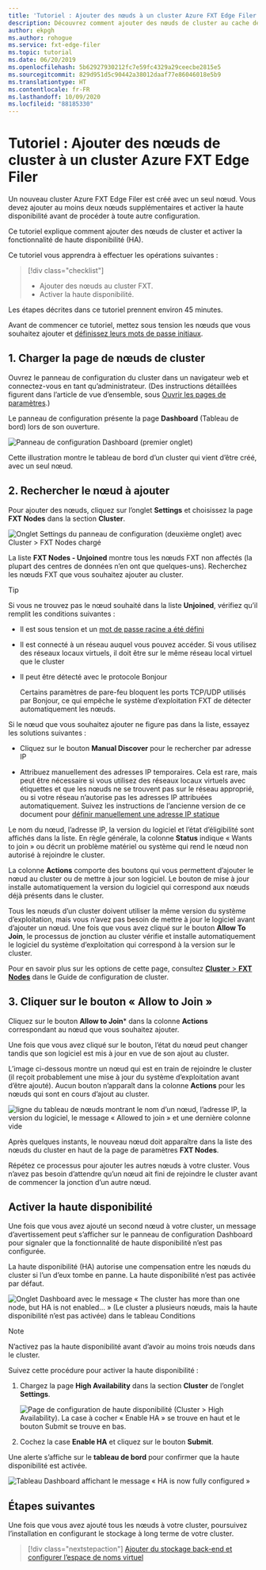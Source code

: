```yaml
---
title: 'Tutoriel : Ajouter des nœuds à un cluster Azure FXT Edge Filer'
description: Découvrez comment ajouter des nœuds de cluster au cache de stockage Azure FXT Edge Filer et activer la fonctionnalité Haute disponibilité.
author: ekpgh
ms.author: rohogue
ms.service: fxt-edge-filer
ms.topic: tutorial
ms.date: 06/20/2019
ms.openlocfilehash: 5b62927930212fc7e59fc4329a29ceecbe2815e5
ms.sourcegitcommit: 829d951d5c90442a38012daaf77e86046018e5b9
ms.translationtype: HT
ms.contentlocale: fr-FR
ms.lasthandoff: 10/09/2020
ms.locfileid: "88185330"
---
```

# <a name="tutorial-add-cluster-nodes-to-an-azure-fxt-edge-filer-cluster"></a>Tutoriel : Ajouter des nœuds de cluster à un cluster Azure FXT Edge Filer

Un nouveau cluster Azure FXT Edge Filer est créé avec un seul nœud. Vous devez ajouter au moins deux nœuds supplémentaires et activer la haute disponibilité avant de procéder à toute autre configuration. 

Ce tutoriel explique comment ajouter des nœuds de cluster et activer la fonctionnalité de haute disponibilité (HA). 

Ce tutoriel vous apprendra à effectuer les opérations suivantes : 

> [!div class="checklist"]
> * Ajouter des nœuds au cluster FXT.
> * Activer la haute disponibilité.

Les étapes décrites dans ce tutoriel prennent environ 45 minutes.

Avant de commencer ce tutoriel, mettez sous tension les nœuds que vous souhaitez ajouter et [définissez leurs mots de passe initiaux](fxt-node-password.md). 

## <a name="1-load-the-cluster-nodes-page"></a>1. Charger la page de nœuds de cluster

Ouvrez le panneau de configuration du cluster dans un navigateur web et connectez-vous en tant qu’administrateur. (Des instructions détaillées figurent dans l’article de vue d’ensemble, sous [Ouvrir les pages de paramètres](fxt-cluster-create.md#open-the-settings-pages).)

Le panneau de configuration présente la page **Dashboard** (Tableau de bord) lors de son ouverture. 

![Panneau de configuration Dashboard (premier onglet)](media/fxt-cluster-config/dashboard-1-node.png)

Cette illustration montre le tableau de bord d’un cluster qui vient d’être créé, avec un seul nœud.

## <a name="2-locate-the-node-to-add"></a>2. Rechercher le nœud à ajouter

Pour ajouter des nœuds, cliquez sur l’onglet **Settings** et choisissez la page **FXT Nodes** dans la section **Cluster**.

![Onglet Settings du panneau de configuration (deuxième onglet) avec Cluster > FXT Nodes chargé](media/fxt-cluster-config/settings-fxt-nodes.png)

La liste **FXT Nodes - Unjoined** montre tous les nœuds FXT non affectés (la plupart des centres de données n’en ont que quelques-uns). Recherchez les nœuds FXT que vous souhaitez ajouter au cluster.

> [!Tip] 
> Si vous ne trouvez pas le nœud souhaité dans la liste **Unjoined**, vérifiez qu’il remplit les conditions suivantes :
> 
> * Il est sous tension et un [mot de passe racine a été défini](fxt-node-password.md)
> * Il est connecté à un réseau auquel vous pouvez accéder. Si vous utilisez des réseaux locaux virtuels, il doit être sur le même réseau local virtuel que le cluster
> * Il peut être détecté avec le protocole Bonjour 
>
>   Certains paramètres de pare-feu bloquent les ports TCP/UDP utilisés par Bonjour, ce qui empêche le système d’exploitation FXT de détecter automatiquement les nœuds.
> 
> Si le nœud que vous souhaitez ajouter ne figure pas dans la liste, essayez les solutions suivantes : 
> 
> * Cliquez sur le bouton **Manual Discover** pour le rechercher par adresse IP
> 
> * Attribuez manuellement des adresses IP temporaires. Cela est rare, mais peut être nécessaire si vous utilisez des réseaux locaux virtuels avec étiquettes et que les nœuds ne se trouvent pas sur le réseau approprié, ou si votre réseau n’autorise pas les adresses IP attribuées automatiquement. Suivez les instructions de l’ancienne version de ce document pour [définir manuellement une adresse IP statique](https://azure.github.io/Avere/legacy/create_cluster/4_8/html/static_ip.html)

Le nom du nœud, l’adresse IP, la version du logiciel et l’état d’éligibilité sont affichés dans la liste. En règle générale, la colonne **Status** indique « Wants to join » ou décrit un problème matériel ou système qui rend le nœud non autorisé à rejoindre le cluster.

La colonne **Actions** comporte des boutons qui vous permettent d’ajouter le nœud au cluster ou de mettre à jour son logiciel. Le bouton de mise à jour installe automatiquement la version du logiciel qui correspond aux nœuds déjà présents dans le cluster.

Tous les nœuds d’un cluster doivent utiliser la même version du système d’exploitation, mais vous n’avez pas besoin de mettre à jour le logiciel avant d’ajouter un nœud. Une fois que vous avez cliqué sur le bouton **Allow To Join**, le processus de jonction au cluster vérifie et installe automatiquement le logiciel du système d’exploitation qui correspond à la version sur le cluster.

Pour en savoir plus sur les options de cette page, consultez [**Cluster** > **FXT Nodes**](https://azure.github.io/Avere/legacy/ops_guide/4_7/html/gui_fxt_nodes.html) dans le Guide de configuration de cluster.

## <a name="3-click-the-allow-to-join-button"></a>3. Cliquer sur le bouton « Allow to Join » 

Cliquez sur le bouton **Allow to Join*** dans la colonne **Actions** correspondant au nœud que vous souhaitez ajouter.

Une fois que vous avez cliqué sur le bouton, l’état du nœud peut changer tandis que son logiciel est mis à jour en vue de son ajout au cluster. 

L’image ci-dessous montre un nœud qui est en train de rejoindre le cluster (il reçoit probablement une mise à jour du système d’exploitation avant d’être ajouté). Aucun bouton n’apparaît dans la colonne **Actions** pour les nœuds qui sont en cours d’ajout au cluster.

![ligne du tableau de nœuds montrant le nom d’un nœud, l’adresse IP, la version du logiciel, le message « Allowed to join » et une dernière colonne vide](media/fxt-cluster-config/node-join-in-process.png)

Après quelques instants, le nouveau nœud doit apparaître dans la liste des nœuds du cluster en haut de la page de paramètres **FXT Nodes**. 

Répétez ce processus pour ajouter les autres nœuds à votre cluster. Vous n’avez pas besoin d’attendre qu’un nœud ait fini de rejoindre le cluster avant de commencer la jonction d’un autre nœud.

## <a name="enable-high-availability"></a>Activer la haute disponibilité

Une fois que vous avez ajouté un second nœud à votre cluster, un message d’avertissement peut s’afficher sur le panneau de configuration Dashboard pour signaler que la fonctionnalité de haute disponibilité n’est pas configurée. 

La haute disponibilité (HA) autorise une compensation entre les nœuds du cluster si l’un d’eux tombe en panne. La haute disponibilité n’est pas activée par défaut.

![Onglet Dashboard avec le message « The cluster has more than one node, but HA is not enabled… » (Le cluster a plusieurs nœuds, mais la haute disponibilité n’est pas activée) dans le tableau Conditions](media/fxt-cluster-config/no-ha-2-nodes.png)

> [!Note] 
> N’activez pas la haute disponibilité avant d’avoir au moins trois nœuds dans le cluster.

Suivez cette procédure pour activer la haute disponibilité : 

1. Chargez la page **High Availability** dans la section **Cluster** de l’onglet **Settings**.

   ![Page de configuration de haute disponibilité (Cluster > High Availability). La case à cocher « Enable HA » se trouve en haut et le bouton Submit se trouve en bas.](media/fxt-cluster-config/enable-ha.png)

2. Cochez la case **Enable HA** et cliquez sur le bouton **Submit**. 

Une alerte s’affiche sur le **tableau de bord** pour confirmer que la haute disponibilité est activée.

![Tableau Dashboard affichant le message « HA is now fully configured »](media/fxt-cluster-config/ha-configured-alert.png)


## <a name="next-steps"></a>Étapes suivantes

Une fois que vous avez ajouté tous les nœuds à votre cluster, poursuivez l’installation en configurant le stockage à long terme de votre cluster.

> [!div class="nextstepaction"]
> [Ajouter du stockage back-end et configurer l’espace de noms virtuel](fxt-add-storage.md)